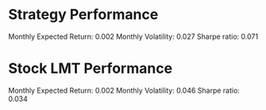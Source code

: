 # Strategy Performance
Monthly Expected Return: 0.002
Monthly Volatility: 0.027
Sharpe ratio: 0.071
# Stock LMT Performance
Monthly Expected Return: 0.002
Monthly Volatility: 0.046
Sharpe ratio: 0.034
